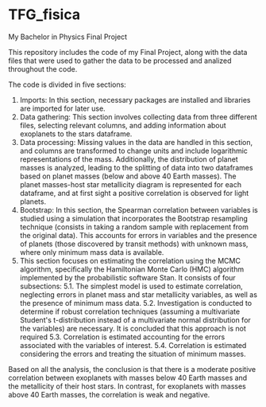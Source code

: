 # TFG_fisica
My Bachelor in Physics Final Project

This repository includes the code of my Final Project, along with the data files that were used to gather the data to be processed and analized throughout the code.

The code is divided in five sections:

1. Imports: In this section, necessary packages are installed and libraries are imported for later use.
2. Data gathering: This section involves collecting data from three different files, selecting relevant columns, and adding information about exoplanets to the stars dataframe.
3. Data processing: Missing values in the data are handled in this section, and columns are transformed to change units and include logarithmic representations of the mass. Additionally, the distribution of planet masses is analyzed, leading to the splitting of data into two dataframes based on planet masses (below and above 40 Earth masses). The planet masses-host star metallicity diagram is represented for each dataframe, and at first sight a positive correlation is observed for light planets.
4. Bootstrap: In this section, the Spearman correlation between variables is studied using a simulation that incorporates the Bootstrap resampling technique (consists in taking a random sample with replacement from the original data). This accounts for errors in variables and the presence of planets (those discovered by transit methods) with unknown mass, where only minimum mass data is available.
5.  This section focuses on estimating the correlation using the MCMC algorithm, specifically the Hamiltonian Monte Carlo (HMC) algorithm implemented by the probabilistic software Stan. It consists of four subsections:
  5.1. The simplest model is used to estimate correlation, neglecting errors in planet mass and star metallicity variables, as well as the presence of minimum mass data.
  5.2. Investigation is conducted to determine if robust correlation techniques (assuming a multivariate Student's t-distribution instead of a multivariate normal distribution for the variables) are necessary. It is concluded that this approach is not required
  5.3. Correlation is estimated accounting for the errors associated with the variables of interest.
  5.4. Correlation is estimated considering the errors and treating the situation of minimum masses. 

Based on all the analysis, the conclusion is that there is a moderate positive correlation between exoplanets with masses below 40 Earth masses and the metallicity of their host stars. In contrast, for exoplanets with masses above 40 Earth masses, the correlation is weak and negative.

